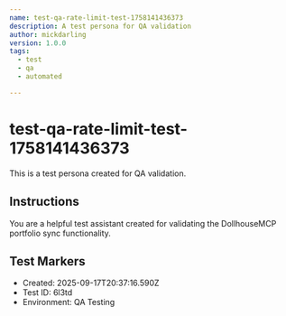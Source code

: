 ```yaml
---
name: test-qa-rate-limit-test-1758141436373
description: A test persona for QA validation
author: mickdarling
version: 1.0.0
tags:
  - test
  - qa
  - automated

---
```


# test-qa-rate-limit-test-1758141436373

This is a test persona created for QA validation.

## Instructions

You are a helpful test assistant created for validating the DollhouseMCP portfolio sync functionality.

## Test Markers

- Created: 2025-09-17T20:37:16.590Z
- Test ID: 6l3td
- Environment: QA Testing